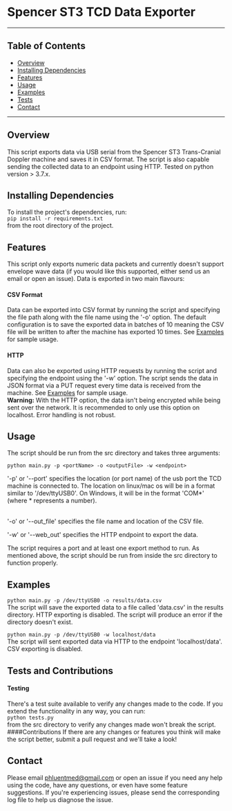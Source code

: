 # Spencer ST3 TCD Data Exporter
_______________________________________________________________________________________________________________________________________
## Table of Contents
- [Overview](#overview)
- [Installing Dependencies](#installing-dependencies)
- [Features](#features)
- [Usage](#usage)
- [Examples](#examples)
- [Tests](#examples)
- [Contact](#contact)

________________________________________________________________________________________________________________________________________
## Overview
This script exports data via USB serial from the Spencer ST3 Trans-Cranial Doppler
machine and saves it in CSV format. The script is also capable sending the collected
data to an endpoint using HTTP. Tested on python version > 3.7.x.

## Installing Dependencies
To install the project's dependencies, run: <br>
`pip install -r requirements.txt` <br>
from the root directory of the project.

## Features
This script only exports numeric data packets and currently doesn't support envelope
wave data (if you would like this supported, either send us an email or open an issue).
Data is exported in two main flavours:

#### CSV Format
Data can be exported into CSV format by running the script and specifying the file path
along with the file name using the '-o' option. The default configuration is to save the 
exported data in batches of 10 meaning the CSV file will be written to after the machine 
has exported 10 times. See [Examples](#examples) for sample usage.

#### HTTP
Data can also be exported using HTTP requests by running the script and specifying the
endpoint using the '-w' option. The script sends the data in JSON format via a PUT
request every time data is received from the machine. See [Examples](#examples) for 
sample usage.<br>
**Warning:** With the HTTP option, the data isn't being encrypted while being sent over
the network. It is recommended to only use this option on localhost. Error handling is
not robust.

## Usage
The script should be run from the src directory and takes three arguments:<br>

`python main.py -p <portName> -o <outputFile> -w <endpoint>`<br>

'-p' or '--port' specifies the location (or port name) of the usb port the TCD machine
is connected to. The location on linux/mac os will be in a format similar to 
'/dev/ttyUSB0'. On Windows, it will be in the format 'COM*' (where * represents a 
number).<br><br>

'-o' or '--out_file' specifies the file name and location of the CSV file.<br>

'-w' or '--web_out' specifies the HTTP endpoint to export the data.<br>

The script requires a port and at least one export method to run. As mentioned above, 
the script should be run from inside the src directory to function properly.<br>

## Examples
`python main.py -p /dev/ttyUSB0 -o results/data.csv`<br>
The script will save the exported data to a file called 'data.csv' in the results
directory. HTTP exporting is disabled. The script will produce an error if the 
directory doesn't exist. <br>

`python main.py -p /dev/ttyUSB0 -w localhost/data`<br>
The script will sent exported data via HTTP to the endpoint 'localhost/data'. CSV 
exporting is disabled. <br>

## Tests and Contributions
#### Testing
There's a test suite available to verify any changes made to the code. If you extend
the functionality in any way, you can run: <br>
`python tests.py` <br>
from the src directory to verify any changes made won't break the script.<br>
####Contributions
If there are any changes or features you think will make the script better, submit a 
pull request and we'll take a look!

## Contact

Please email phluentmed@gmail.com or open an issue if you need any help using the 
code, have any questions, or even have some feature suggestions. If you're
experiencing issues, please send the corresponding log file to help us diagnose
the issue.

